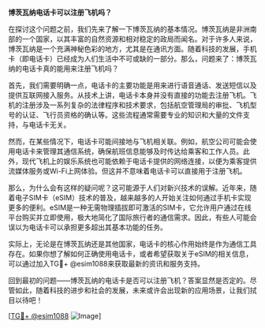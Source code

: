 **博茨瓦纳电话卡可以注册飞机吗？**

在探讨这个问题之前，我们先来了解一下博茨瓦纳的基本情况。博茨瓦纳是非洲南部的一个国家，以其丰富的自然资源和相对稳定的政局而闻名。对于许多人来说，博茨瓦纳是一个充满神秘色彩的地方，尤其是在通讯方面。随着科技的发展，手机卡（即电话卡）已经成为人们生活中不可或缺的一部分。那么，问题来了：博茨瓦纳的电话卡真的能用来注册飞机吗？

首先，我们需要明确一点，电话卡的主要功能是用来进行语音通话、发送短信以及提供互联网接入服务。从技术上讲，电话卡本身并没有直接的功能去注册飞机。飞机的注册涉及一系列复杂的法律程序和技术要求，包括航空管理局的审批、飞机型号的认证、飞行员资格的确认等。这些流程通常需要专业的知识和大量的文件支持，与电话卡无关。

然而，在某些情况下，电话卡可能间接地与飞机相关联。例如，航空公司可能会使用电话卡来管理其通信系统，确保航班信息能够及时传达给乘客和工作人员。此外，现代飞机上的娱乐系统也可能依赖于电话卡提供的网络连接，以便为乘客提供流媒体服务或Wi-Fi上网体验。但这并不意味着电话卡可以直接用于注册飞机。

那么，为什么会有这样的疑问呢？这可能源于人们对新兴技术的误解。近年来，随着电子SIM卡（eSIM）技术的普及，越来越多的人开始关注如何通过手机卡实现更多的便利。eSIM是一种无需物理插拔即可激活的SIM卡，它允许用户通过在线平台购买并立即使用，极大地简化了国际旅行者的通信需求。因此，有些人可能会误以为电话卡可以承担更多超出其基本功能的任务。

实际上，无论是在博茨瓦纳还是其他国家，电话卡的核心作用始终是作为通信工具存在。如果你想了解如何正确使用电话卡，或者希望获取关于eSIM的相关信息，可以通过加入TG💪+ @esim1088来获取最新的资讯和服务支持。

回到最初的问题——博茨瓦纳的电话卡是否可以注册飞机？答案显然是否定的。尽管如此，随着科技的进步和社会的发展，未来或许会出现新的应用场景，让我们拭目以待吧！

[[TG💪+ @esim1088](https://t.me/s/esim1088) ![Image](https://i.postimg.cc/4NQfJmqS/Snipaste-2025-05-13-00-14-12.png)]